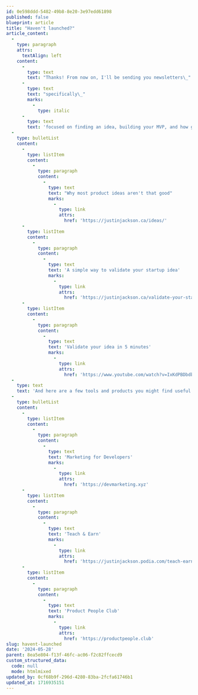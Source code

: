 ```yaml
---
id: 0e598ddd-5482-49b8-8e20-3e97edd61898
published: false
blueprint: article
title: "Haven't launched?"
article_content:
  -
    type: paragraph
    attrs:
      textAlign: left
    content:
      -
        type: text
        text: "Thanks! From now on, I'll be sending you newsletters\_"
      -
        type: text
        text: "specifically\_"
        marks:
          -
            type: italic
      -
        type: text
        text: 'focused on finding an idea, building your MVP, and how get to product validation.Here are a few articles to get you started:'
  -
    type: bulletList
    content:
      -
        type: listItem
        content:
          -
            type: paragraph
            content:
              -
                type: text
                text: "Why most product ideas aren't that good"
                marks:
                  -
                    type: link
                    attrs:
                      href: 'https://justinjackson.ca/ideas/'
      -
        type: listItem
        content:
          -
            type: paragraph
            content:
              -
                type: text
                text: 'A simple way to validate your startup idea'
                marks:
                  -
                    type: link
                    attrs:
                      href: 'https://justinjackson.ca/validate-your-startup-idea/'
      -
        type: listItem
        content:
          -
            type: paragraph
            content:
              -
                type: text
                text: 'Validate your idea in 5 minutes'
                marks:
                  -
                    type: link
                    attrs:
                      href: 'https://www.youtube.com/watch?v=IxKdPBDbdbY'
  -
    type: text
    text: 'And here are a few tools and products you might find useful now:'
  -
    type: bulletList
    content:
      -
        type: listItem
        content:
          -
            type: paragraph
            content:
              -
                type: text
                text: 'Marketing for Developers'
                marks:
                  -
                    type: link
                    attrs:
                      href: 'https://devmarketing.xyz'
      -
        type: listItem
        content:
          -
            type: paragraph
            content:
              -
                type: text
                text: 'Teach & Earn'
                marks:
                  -
                    type: link
                    attrs:
                      href: 'https://justinjackson.podia.com/teach-earn'
      -
        type: listItem
        content:
          -
            type: paragraph
            content:
              -
                type: text
                text: 'Product People Club'
                marks:
                  -
                    type: link
                    attrs:
                      href: 'https://productpeople.club'
slug: havent-launched
date: '2024-05-28'
parent: 8ea5e804-f13f-46fc-ac06-f2c82ffcecd9
custom_structured_data:
  code: null
  mode: htmlmixed
updated_by: 0cf68b9f-296d-4280-83ba-2fcfa61746b1
updated_at: 1716935151
---
```

